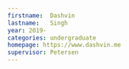 ```yaml
---
firstname:  Dashvin
lastname:   Singh
year: 2019-
categories: undergraduate
homepage: https://www.dashvin.me
supervisor: Petersen
---
```

